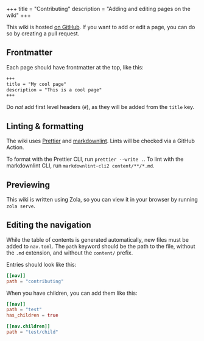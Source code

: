 +++
title = "Contributing"
description = "Adding and editing pages on the wiki"
+++

This wiki is hosted [on GitHub](https://github.com/NotNite/dalamud-dev-wiki). If you want to add or edit a page, you can do so by creating a pull request.

## Frontmatter

Each page should have frontmatter at the top, like this:

```md
+++
title = "My cool page"
description = "This is a cool page"
+++
```

Do *not* add first level headers (`#`), as they will be added from the `title` key.

## Linting & formatting

The wiki uses [Prettier](https://prettier.io/) and [markdownlint](https://github.com/DavidAnson/markdownlint). Lints will be checked via a GitHub Action.

To format with the Prettier CLI, run `prettier --write .`. To lint with the markdownlint CLI, run `markdownlint-cli2 content/**/*.md`.

## Previewing

This wiki is written using Zola, so you can view it in your browser by running `zola serve`.

## Editing the navigation

While the table of contents is generated automatically, new files must be added to `nav.toml`. The `path` keyword should be the path to the file, without the `.md` extension, and without the `content/` prefix.

Entries should look like this:

```toml
[[nav]]
path = "contributing"
```

When you have children, you can add them like this:

```toml
[[nav]]
path = "test"
has_children = true

[[nav.children]]
path = "test/child"
```
